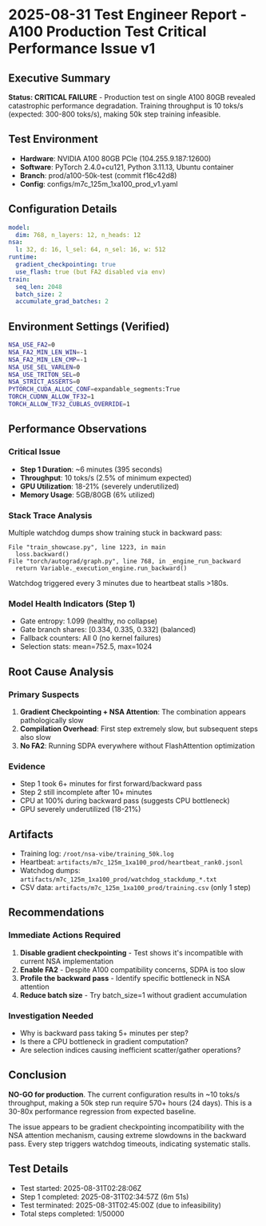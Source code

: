 # 2025-08-31 Test Engineer Report - A100 Production Test Critical Performance Issue v1

## Executive Summary
**Status: CRITICAL FAILURE** - Production test on single A100 80GB revealed catastrophic performance degradation. Training throughput is 10 toks/s (expected: 300-800 toks/s), making 50k step training infeasible.

## Test Environment
- **Hardware**: NVIDIA A100 80GB PCIe (104.255.9.187:12600)
- **Software**: PyTorch 2.4.0+cu121, Python 3.11.13, Ubuntu container
- **Branch**: prod/a100-50k-test (commit f16c42d8)
- **Config**: configs/m7c_125m_1xa100_prod_v1.yaml

## Configuration Details
```yaml
model:
  dim: 768, n_layers: 12, n_heads: 12
nsa:
  l: 32, d: 16, l_sel: 64, n_sel: 16, w: 512
runtime:
  gradient_checkpointing: true
  use_flash: true (but FA2 disabled via env)
train:
  seq_len: 2048
  batch_size: 2
  accumulate_grad_batches: 2
```

## Environment Settings (Verified)
```bash
NSA_USE_FA2=0
NSA_FA2_MIN_LEN_WIN=-1
NSA_FA2_MIN_LEN_CMP=-1
NSA_USE_SEL_VARLEN=0
NSA_USE_TRITON_SEL=0
NSA_STRICT_ASSERTS=0
PYTORCH_CUDA_ALLOC_CONF=expandable_segments:True
TORCH_CUDNN_ALLOW_TF32=1
TORCH_ALLOW_TF32_CUBLAS_OVERRIDE=1
```

## Performance Observations

### Critical Issue
- **Step 1 Duration**: ~6 minutes (395 seconds)
- **Throughput**: 10 toks/s (2.5% of minimum expected)
- **GPU Utilization**: 18-21% (severely underutilized)
- **Memory Usage**: 5GB/80GB (6% utilized)

### Stack Trace Analysis
Multiple watchdog dumps show training stuck in backward pass:
```
File "train_showcase.py", line 1223, in main
  loss.backward()
File "torch/autograd/graph.py", line 768, in _engine_run_backward
  return Variable._execution_engine.run_backward()
```

Watchdog triggered every 3 minutes due to heartbeat stalls >180s.

### Model Health Indicators (Step 1)
- Gate entropy: 1.099 (healthy, no collapse)
- Gate branch shares: [0.334, 0.335, 0.332] (balanced)
- Fallback counters: All 0 (no kernel failures)
- Selection stats: mean=752.5, max=1024

## Root Cause Analysis

### Primary Suspects
1. **Gradient Checkpointing + NSA Attention**: The combination appears pathologically slow
2. **Compilation Overhead**: First step extremely slow, but subsequent steps also slow
3. **No FA2**: Running SDPA everywhere without FlashAttention optimization

### Evidence
- Step 1 took 6+ minutes for first forward/backward pass
- Step 2 still incomplete after 10+ minutes
- CPU at 100% during backward pass (suggests CPU bottleneck)
- GPU severely underutilized (18-21%)

## Artifacts
- Training log: `/root/nsa-vibe/training_50k.log`
- Heartbeat: `artifacts/m7c_125m_1xa100_prod/heartbeat_rank0.jsonl`
- Watchdog dumps: `artifacts/m7c_125m_1xa100_prod/watchdog_stackdump_*.txt`
- CSV data: `artifacts/m7c_125m_1xa100_prod/training.csv` (only 1 step)

## Recommendations

### Immediate Actions Required
1. **Disable gradient checkpointing** - Test shows it's incompatible with current NSA implementation
2. **Enable FA2** - Despite A100 compatibility concerns, SDPA is too slow
3. **Profile the backward pass** - Identify specific bottleneck in NSA attention
4. **Reduce batch size** - Try batch_size=1 without gradient accumulation

### Investigation Needed
- Why is backward pass taking 5+ minutes per step?
- Is there a CPU bottleneck in gradient computation?
- Are selection indices causing inefficient scatter/gather operations?

## Conclusion
**NO-GO for production**. The current configuration results in ~10 toks/s throughput, making a 50k step run require 570+ hours (24 days). This is a 30-80x performance regression from expected baseline.

The issue appears to be gradient checkpointing incompatibility with the NSA attention mechanism, causing extreme slowdowns in the backward pass. Every step triggers watchdog timeouts, indicating systematic stalls.

## Test Details
- Test started: 2025-08-31T02:28:06Z
- Step 1 completed: 2025-08-31T02:34:57Z (6m 51s)
- Test terminated: 2025-08-31T02:45:00Z (due to infeasibility)
- Total steps completed: 1/50000